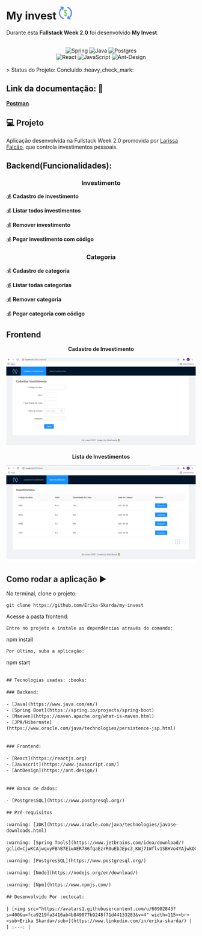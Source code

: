 # My invest  <img alt="my-invest" title="my-invest" src="https://github.com/Erika-Skarda/my-invest/blob/main/frontend/src/assets/my-invest.png" />

Durante esta **Fullstack Week 2.0** foi desenvolvido <b>My Invest</b>.

</br>   

<div align="center">
 <img alt="Spring" src="https://img.shields.io/badge/spring-%236DB33F.svg?style=for-the-badge&logo=spring&logoColor=white"/>
 <img alt="Java" src="https://img.shields.io/badge/java-%23ED8B00.svg?style=for-the-badge&logo=java&logoColor=white"/>
 <img alt="Postgres" src ="https://img.shields.io/badge/postgres-%23316192.svg?style=for-the-badge&logo=postgresql&logoColor=white"/>
</div>

<div align="center">
 <img alt="React" src="https://img.shields.io/badge/react-%2320232a.svg?style=for-the-badge&logo=react&logoColor=%2361DAFB"/>
 <img alt="JavaScript" src="https://img.shields.io/badge/javascript-%23323330.svg?style=for-the-badge&logo=javascript&logoColor=%23F7DF1E"/>
  <img alt="Ant-Design" src="https://img.shields.io/badge/-AntDesign-%230170FE?style=for-the-badge&logo=ant-design&logoColor=white"/>
</div>

</br> 
> Status do Projeto: Concluído :heavy_check_mark: 
</br> 

## Link da documentação: :book:

<b>[Postman](https://documenter.getpostman.com/view/15971782/TzeRo9v6)</b>

## 💻 Projeto

Aplicação desenvolvida na Fullstack Week 2.0 promovida por [Larissa Falcão](https://larissafalcao.com.br/stacklevelup), que controla investimentos pessoais.

## Backend(Funcionalidades):

<h3 align="center"><b>Investimento</b></h3>

💰 <b>Cadastro de investimento</b>

💰 <b>Listar todos investimentos</b>

💰 <b>Remover investimento</b>

💰 <b>Pegar investimento com código</b>

<h3 align="center"><b>Categoria</b></h3>

💰 <b>Cadastro de categoria</b>

💰 <b>Listar todas categorias</b>

💰 <b>Remover categoria</b>

💰 <b>Pegar categoria com código</b>

## Frontend

<p align="center"><b>Cadastro de Investimento</b></p>
 
![Cadastro](https://github.com/Erika-Skarda/my-invest/blob/main/frontend/src/assets/fullstackweek1.png)

<p align="center"><b>Lista de Investimentos</b></p>
 
![Listagem](https://github.com/Erika-Skarda/my-invest/blob/main/frontend/src/assets/fullstackweek2.png)

## Como rodar a aplicação :arrow_forward:

No terminal, clone o projeto: 

```
git clone https://github.com/Erika-Skarda/my-invest

```
Acesse a pasta frontend:

```
Entre no projeto e instale as dependências através do comando:

```
npm install
```
Por último, suba a aplicação: 
```
npm start
```

## Tecnologias usadas: :books:

### Backend: 

- [Java](https://www.java.com/en/)
- [Spring Boot](https://spring.io/projects/spring-boot)
- [Maeven](https://maven.apache.org/what-is-maven.html)
- [JPA/Hibernate](https://www.oracle.com/java/technologies/persistence-jsp.html)


### Frontend:

- [React](https://reactjs.org)
- [Javascrit](https://www.javascript.com/)
- [AntDesign](https://ant.design/)


### Banco de dados:

- [PostgresSQL](https://www.postgresql.org/)

## Pré-requisitos

:warning: [JDK](https://www.oracle.com/java/technologies/javase-downloads.html)

:warning: [Spring Tools](https://www.jetbrains.com/idea/download/?gclid=CjwKCAjwqvyFBhB7EiwAER786fqaEzrR0uEbJEpc3_KWj71Wflv1SBHVo4YAjwkQGAWDzwp243zR9hoCEAYQAvD_BwE)

:warning: [PostgresSQL](https://www.postgresql.org/)

:warning: [Node](https://nodejs.org/en/download/)

:warning: [Npm](https://www.npmjs.com/)

## Desenvolvido Por :octocat:

| [<img src="https://avatars1.githubusercontent.com/u/60902843?s=400&u=fca9219fa3416ab4b849077b9248f71d44133283&v=4" width=115><br><sub>Erika Skarda</sub>](https://www.linkedin.com/in/erika-skarda/) | 
| :---: |
